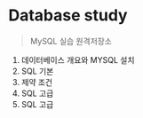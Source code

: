 # Database study
> MySQL 실습 원격저장소

1. 데이터베이스 개요와 MYSQL 설치
2. SQL 기본
3. 제약 조건
4. SQL 고급
5. SQL 고급
   
